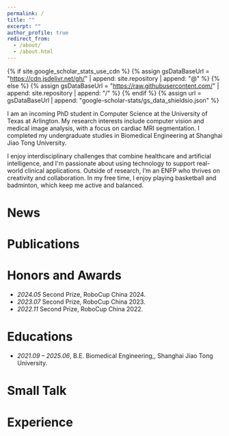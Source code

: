 ```yaml
---
permalink: /
title: ""
excerpt: ""
author_profile: true
redirect_from: 
  - /about/
  - /about.html
---
```


{% if site.google_scholar_stats_use_cdn %}
{% assign gsDataBaseUrl = "https://cdn.jsdelivr.net/gh/" | append: site.repository | append: "@" %}
{% else %}
{% assign gsDataBaseUrl = "https://raw.githubusercontent.com/" | append: site.repository | append: "/" %}
{% endif %}
{% assign url = gsDataBaseUrl | append: "google-scholar-stats/gs_data_shieldsio.json" %}

<span class='anchor' id='about-me'></span>

I am an incoming PhD student in Computer Science at the University of Texas at Arlington. My research interests include computer vision and medical image analysis, with a focus on cardiac MRI segmentation. I completed my undergraduate studies in Biomedical Engineering at Shanghai Jiao Tong University.

I enjoy interdisciplinary challenges that combine healthcare and artificial intelligence, and I'm passionate about using technology to support real-world clinical applications. Outside of research, I’m an ENFP who thrives on creativity and collaboration. In my free time, I enjoy playing basketball and badminton, which keep me active and balanced.

# News

# Publications 

# Honors and Awards
- *2024.05* Second Prize, RoboCup China 2024.
- *2023.07* Second Prize, RoboCup China 2023.
- *2022.11* Second Prize, RoboCup China 2022.

# Educations
- *2021.09 – 2025.06*, B.E. Biomedical Engineering,, Shanghai Jiao Tong University. 

# Small Talk

# Experience
